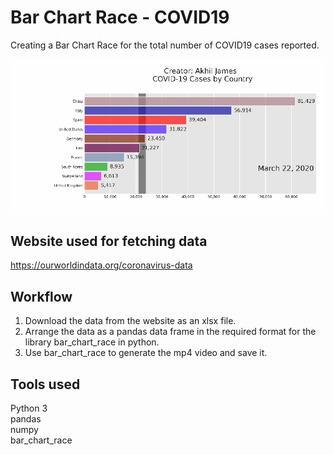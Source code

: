 # Bar Chart Race - COVID19
Creating a Bar Chart Race for the total number of COVID19 cases reported.

![Covid19 Bar Chart Race - Demo](demo/BarChartRace-Covid19.gif)

## Website used for fetching data
https://ourworldindata.org/coronavirus-data

## Workflow
1. Download the data from the website as an xlsx file.
2. Arrange the data as a pandas data frame in the required format for the library bar_chart_race in python.
3. Use bar_chart_race to generate the mp4 video and save it.

## Tools used
Python 3<br/>
pandas<br/>
numpy<br/>
bar_chart_race<br/>

